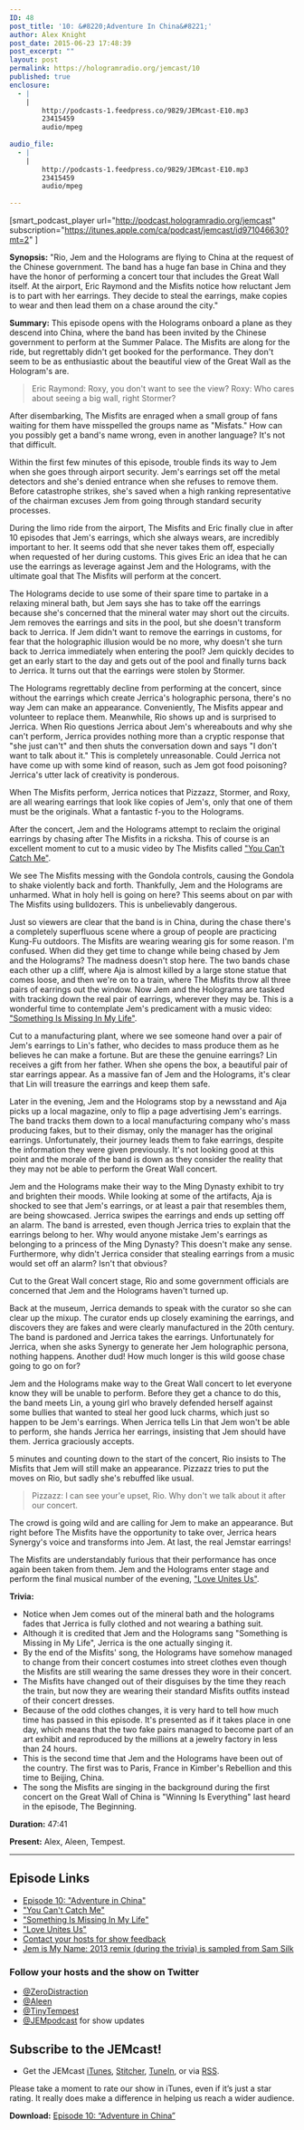 ```yaml
---
ID: 48
post_title: '10: &#8220;Adventure In China&#8221;'
author: Alex Knight
post_date: 2015-06-23 17:48:39
post_excerpt: ""
layout: post
permalink: https://hologramradio.org/jemcast/10
published: true
enclosure:
  - |
    |
        http://podcasts-1.feedpress.co/9829/JEMcast-E10.mp3
        23415459
        audio/mpeg
        
audio_file:
  - |
    |
        http://podcasts-1.feedpress.co/9829/JEMcast-E10.mp3
        23415459
        audio/mpeg
        
---
```

[smart_podcast_player url="http://podcast.hologramradio.org/jemcast" subscription="https://itunes.apple.com/ca/podcast/jemcast/id971046630?mt=2" ]

__Synopsis:__ "Rio, Jem and the Holograms are flying to China at the request of the Chinese government. The band has a huge fan base in China and they have the honor of performing a concert tour that includes the Great Wall itself. At the airport, Eric Raymond and the Misfits notice how reluctant Jem is to part with her earrings. They decide to steal the earrings, make copies to wear and then lead them on a chase around the city."

__Summary:__ This episode opens with the Holograms onboard a plane as they descend into China, where the band has been invited by the Chinese government to perform at the Summer Palace. The Misfits are along for the ride, but regrettably didn't get booked for the performance. They don't seem to be as enthusiastic about the beautiful view of the Great Wall as the Hologram's are.

> Eric Raymond: Roxy, you don't want to see the view?
> Roxy: Who cares about seeing a big wall, right Stormer?

After disembarking, The Misfits are enraged when a small group of fans waiting for them have misspelled the groups name as "Misfats." How can you possibly get a band's name wrong, even in another language? It's not that difficult.

Within the first few minutes of this episode, trouble finds its way to Jem when she goes through airport security. Jem's earrings set off the metal detectors and she's denied entrance when she refuses to remove them. Before catastrophe strikes, she's saved when a high ranking representative of the chairman excuses Jem from going through standard security processes.

During the limo ride from the airport, The Misfits and Eric finally clue in after 10 episodes that Jem's earrings, which she always wears, are incredibly important to her. It seems odd that she never takes them off, especially when requested of her during customs. This gives Eric an idea that he can use the earrings as leverage against Jem and the Holograms, with the ultimate goal that The Misfits will perform at the concert.

The Holograms decide to use some of their spare time to partake in a relaxing mineral bath, but Jem says she has to take off the earrings because she's concerned that the mineral water may short out the circuits. Jem removes the earrings and sits in the pool, but she doesn't transform back to Jerrica. If Jem didn't want to remove the earrings in customs, for fear that the holographic illusion would be no more, why doesn't she turn back to Jerrica immediately when entering the pool? Jem quickly decides to get an early start to the day and gets out of the pool and finally turns back to Jerrica. It turns out that the earrings were stolen by Stormer.

The Holograms regrettably decline from performing at the concert, since without the earrings which create Jerrica's holographic persona, there's no way Jem can make an appearance. Conveniently, The Misfits appear and volunteer to replace them. Meanwhile, Rio shows up and is surprised to Jerrica. When Rio questions Jerrica about Jem's whereabouts and why she can't perform, Jerrica provides nothing more than a cryptic response that "she just can't" and then shuts the conversation down and says "I don't want to talk about it." This is completely unreasonable. Could Jerrica not have come up with some kind of reason, such as Jem got food poisoning? Jerrica's utter lack of creativity is ponderous.

When The Misfits perform, Jerrica notices that Pizzazz, Stormer, and Roxy, are all wearing earrings that look like copies of Jem's, only that one of them must be the originals. What a fantastic f-you to the Holograms.

After the concert, Jem and the Holograms attempt to reclaim the original earrings by chasing after The Misfits in a ricksha. This of course is an excellent moment to cut to a music video by The Misfits called ["You Can't Catch Me"][You Can't Catch Me].

We see The Misfits messing with the Gondola controls, causing the Gondola to shake violently back and forth. Thankfully, Jem and the Holograms are unharmed. What in holy hell is going on here? This seems about on par with The Misfits using bulldozers. This is unbelievably dangerous.

Just so viewers are clear that the band is in China, during the chase there's a completely superfluous scene where a group of people are practicing Kung-Fu outdoors. The Misfits are wearing wearing gis for some reason. I'm confused. When did they get time to change while being chased by Jem and the Holograms? The madness doesn't stop here. The two bands chase each other up a cliff, where Aja is almost killed by a large stone statue that comes loose, and then we're on to a train, where The Misfits throw all three pairs of earrings out the window. Now Jem and the Holograms are tasked with tracking down the real pair of earrings, wherever they may be. This is a wonderful time to contemplate Jem's predicament with a music video: ["Something Is Missing In My Life"][Something Is Missing In My Life].

Cut to a manufacturing plant, where we see someone hand over a pair of Jem's earrings to Lin's father, who decides to mass produce them as he believes he can make a fortune. But are these the genuine earrings? Lin receives a gift from her father. When she opens the box, a beautiful pair of star earrings appear. As a massive fan of Jem and the Holograms, it's clear that Lin will treasure the earrings and keep them safe.

Later in the evening, Jem and the Holograms stop by a newsstand and Aja picks up a local magazine, only to flip a page advertising Jem's earrings. The band tracks them down to a local manufacturing company who's mass producing fakes, but to their dismay, only the manager has the original earrings. Unfortunately, their journey leads them to fake earrings, despite the information they were given previously. It's not looking good at this point and the morale of the band is down as they consider the reality that they may not be able to perform the Great Wall concert.

Jem and the Holograms make their way to the Ming Dynasty exhibit to try and brighten their moods. While looking at some of the artifacts, Aja is shocked to see that Jem's earrings, or at least a pair that resembles them, are being showcased. Jerrica swipes the earrings and ends up setting off an alarm. The band is arrested, even though Jerrica tries to explain that the earrings belong to her. Why would anyone mistake Jem's earrings as belonging to a princess of the Ming Dynasty? This doesn't make any sense. Furthermore, why didn't Jerrica consider that stealing earrings from a music would set off an alarm? Isn't that obvious?

Cut to the Great Wall concert stage, Rio and some government officials are concerned that Jem and the Holograms haven't turned up.

Back at the museum, Jerrica demands to speak with the curator so she can clear up the mixup. The curator ends up closely examining the earrings, and discovers they are fakes and were clearly manufactured in the 20th century. The band is pardoned and Jerrica takes the earrings. Unfortunately for Jerrica, when she asks Synergy to generate her Jem holographic persona, nothing happens. Another dud! How much longer is this wild goose chase going to go on for?

Jem and the Holograms make way to the Great Wall concert to let everyone know they will be unable to perform. Before they get a chance to do this, the band meets Lin, a young girl who bravely defended herself against some bullies that wanted to steal her good luck charms, which just so happen to be Jem's earrings. When Jerrica tells Lin that Jem won't be able to perform, she hands Jerrica her earrings, insisting that Jem should have them. Jerrica graciously accepts.

5 minutes and counting down to the start of the concert, Rio insists to The Misfits that Jem will still make an appearance. Pizzazz tries to put the moves on Rio, but sadly she's rebuffed like usual.

> Pizzazz: I can see your'e upset, Rio. Why don't we talk about it after our concert.

The crowd is going wild and are calling for Jem to make an appearance. But right before The Misfits have the opportunity to take over, Jerrica hears Synergy's voice and transforms into Jem. At last, the real Jemstar earrings!

The Misfits are understandably furious that their performance has once again been taken from them. Jem and the Holograms enter stage and perform the final musical number of the evening, ["Love Unites Us"][Love Unites Us].

__Trivia:__ 

- Notice when Jem comes out of the mineral bath and the holograms fades that Jerrica is fully clothed and not wearing a bathing suit.
- Although it is credited that Jem and the Holograms sang "Something is Missing in My Life", Jerrica is the one actually singing it.
- By the end of the Misfits' song, the Holograms have somehow managed to change from their concert costumes into street clothes even though the Misfits are still wearing the same dresses they wore in their concert.
- The Misfits have changed out of their disguises by the time they reach the train, but now they are wearing their standard Misfits outfits instead of their concert dresses.
- Because of the odd clothes changes, it is very hard to tell how much time has passed in this episode. It's presented as if it takes place in one day, which means that the two fake pairs managed to become part of an art exhibit and reproduced by the millions at a jewelry factory in less than 24 hours.
- This is the second time that Jem and the Holograms have been out of the country. The first was to Paris, France in Kimber's Rebellion and this time to Beijing, China.
- The song the Misfits are singing in the background during the first concert on the Great Wall of China is "Winning Is Everything" last heard in the episode, The Beginning.

__Duration:__ 47:41

__Present:__ Alex, Aleen, Tempest.

_________

## Episode Links

- [Episode 10: "Adventure in China"][Adventure in China]
- ["You Can't Catch Me"][You Can't Catch Me]
- ["Something Is Missing In My Life"][Something Is Missing In My Life]
- ["Love Unites Us"][Love Unites Us]
- [Contact your hosts for show feedback][Contact]
- [Jem is My Name: 2013 remix (during the trivia) is sampled from Sam Silk][remix]

### Follow your hosts and the show on Twitter

- [@ZeroDistraction][ZeroDistraction]
- [@Aleen][Aleen]
- [@TinyTempest][TinyTempest]
- [@JEMpodcast][JEMcast] for show updates

## Subscribe to the JEMcast!

- Get the JEMcast [iTunes][iTunes], [Stitcher][Stitcher], [TuneIn][TuneIn], or via [RSS][RSS].

Please take a moment to rate our show in iTunes, even if it’s just a star rating. It really does make a difference in helping us reach a wider audience.

__Download:__ [Episode 10: “Adventure in China”][E10]

[Adventure in China]: http://jem.wikia.com/wiki/Adventure_in_China
[You Can't Catch Me]: https://www.youtube.com/watch?v=oHn5-S0tGyk
[Something Is Missing In My Life]: https://www.youtube.com/watch?v=NtUmytEn9KQ
[Love Unites Us]: https://www.youtube.com/watch?v=-eIgtNhHeU0
[Mashup]: https://www.youtube.com/watch?v=D8YSjnzxPZc
[Contact]: https://jemcast.tv/contact
[remix]: https://www.youtube.com/watch?v=LvDtQ7kTrgI
[ZeroDistraction]: https://twitter.com/zerodistraction
[Aleen]: https://twitter.com/aleen
[TinyTempest]: https://twitter.com/tinytempest
[JEMcast]: (https://twitter.com/JEMpodcast) 
[iTunes]: https://itunes.apple.com/ca/podcast/jemcast/id971046630
[Stitcher]: http://www.stitcher.com/podcast/jemcast
[TuneIn]: http://tunein.com/radio/JEMcast-p733327/
[RSS]: http://podcast.jemcast.tv
[E10]: http://podcasts-1.feedpress.co/9829/JEMcast-E10.mp3